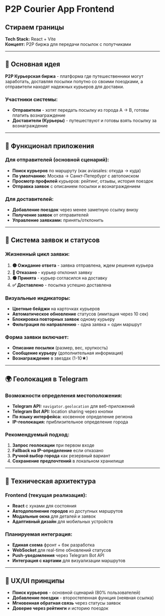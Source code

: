 # P2P Courier App Frontend
## Стираем границы

**Tech Stack:** React + Vite  
**Концепт:** P2P биржа для передачи посылок с попутчиками

---

## 🚀 Основная идея

**P2P Курьерская биржа** - платформа где путешественники могут заработать, доставляя посылки попутно со своими поездками, а отправители находят надежных курьеров для доставки.

### Участники системы:
- **Отправители** - хотят передать посылку из города A → B, готовы платить вознаграждение
- **Доставители (Курьеры)** - путешествуют и готовы взять посылку за вознаграждение

---

## 📱 Функционал приложения

### Для отправителей (основной сценарий):
- **Поиск курьеров** по маршруту (как aviasales: откуда → куда)
- **По умолчанию:** Москва → Санкт-Петербург с автопоиском
- **Просмотр профилей** курьеров: рейтинг, отзывы, история поездок
- **Отправка заявок** с описанием посылки и вознаграждением

### Для доставителей:
- **Добавление поездок** через менее заметную ссылку внизу
- **Получение заявок** от отправителей
- **Управление заявками:** принять/отклонить

---

## 🎯 Система заявок и статусов

### Жизненный цикл заявки:
1. **🟡 Ожидание ответа** - заявка отправлена, ждем решения курьера
2. **🔴 Отказано** - курьер отклонил заявку
3. **🟢 Принята** - курьер согласился на доставку
4. **✅ Доставлено** - посылка успешно доставлена

### Визуальные индикаторы:
- **Цветные бейджи** на карточках курьеров
- **Автоматическое обновление** статусов (имитация через 10 сек)
- **Блокировка повторных заявок** одному курьеру
- **Фильтрация по направлению** - одна заявка = один маршрут

### Форма заявки включает:
- **Описание посылки** (размер, вес, хрупкость)
- **Сообщение курьеру** (дополнительная информация)
- **Вознаграждение** в звездах (1-10★)

---

## 🌍 Геолокация в Telegram

### Возможности определения местоположения:
- **Telegram API:** `navigator.geolocation` для веб-приложений
- **Telegram Bot API:** location sharing через кнопки
- **По языку интерфейса:** косвенное определение региона
- **IP-геолокация:** приблизительное определение города

### Рекомендуемый подход:
1. **Запрос геолокации** при первом входе
2. **Fallback на IP-определение** если отказано
3. **Ручной выбор города** как резервный вариант
4. **Сохранение предпочтений** в локальном хранилище

---

## 🔧 Техническая архитектура

### Frontend (текущая реализация):
- **React** с хуками для состояния
- **Автодополнение городов** из доступных маршрутов
- **Модальные окна** для деталей и заявок
- **Адаптивный дизайн** для мобильных устройств

### Планируемая интеграция:
- **Единая схема** фронт + бэк разработка
- **WebSocket** для real-time обновлений статусов
- **Push-уведомления** через Telegram Bot API
- **Интеграция с картами** для визуализации маршрутов

---

## 🎨 UX/UI принципы

- **Поиск курьеров** - основной сценарий (80% пользователей)
- **Добавление поездки** - второстепенная функция (неявная ссылка)
- **Мгновенная обратная связь** через статусы заявок
- **Доверие через рейтинги** и историю поездок